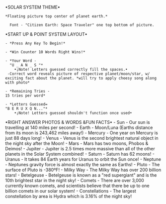 •SOLAR SYSTEM THEME• 

    *Floating picture top center of planet earth.*

      Font - "Citizen Earth: Space Traveler" one top bottom of picture.


•START UP & POINT SYSTEM LAYOUT•

    - *Press Any Key To Begin!*
    
    - *Win Counter 10 Words Right Wins!*
    
    - *Your Word -
      "U _ A N _ S "*
        •¡Note! Letters guessed correctly fill the spaces.•
     -Correct word reveals picture of respective planet/moon/star, w/ exciting fact about the planet. *will try to apply cheesy song along with photo* 
    
    - *Remaining Tries -
    15 tries per word*  
    
    - *Letters Guessed=
    "B E R U X Q N..."*
        •¡Note! Letters guessed shouldn't function once used•

•RIGHT ANSWER PHOTOS & WORDS &FUN FACTS•
    - Sun
        - Our sun is travelling at 140 miles per second!
    - Earth
        - Moon/Luna (Earths distance from its moon is 243,462 miles away!)
    - Mercury
        - One year on Mercury is just 88 days long!
    - Venus
        - Venus is the second brightest natural object in the night sky after the Moon!
    - Mars
        - Mars has two moons, Phobos & Deimos!
    - Jupiter
        - Jupiter is 2.5 times more massive than all of the other planets in the Solar System combined!
    - Saturn
        - Saturn has 62 moons!
    - Uranus
        - It takes 84 Earth years for Uranus to orbit the Sun once!
    - Neptune
        - Neptunes gravity force is almost exactly the same as Earths!
    - Pluto
        - The surface of Pluto is -380ºF!
     - Milky Way
        - The Milky Way has over 200 billion stars!
    - Betelgeuse
        - Betelgeuse is known as a "red supergiant" and is the 10th brightest star in the night sky!
    - Comets
        - There are over 3,000 currently known comets, and scientists believe that there be up to one billion comets in our solar system!
    - Constellations
        - The largest constellation by area is Hydra which is 3.16% of the night sky!









